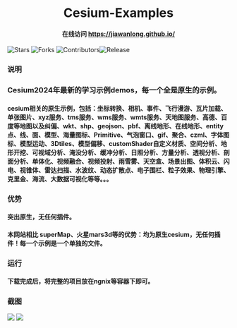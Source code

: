 <h1 align="center">Cesium-Examples</h1>

<h4 align="center">在线访问 <a target="_blank" href="https://jiawanlong.github.io/">https://jiawanlong.github.io/</a> </h4>

 ![Stars](https://img.shields.io/github/stars/jiawanlong/cesium-three-demos.svg?style=social) ![Forks](https://img.shields.io/github/forks/jiawanlong/cesium-three-demos.svg?style=social) ![Contributors](https://img.shields.io/github/contributors/jiawanlong/cesium-three-demos.svg)![Release](https://img.shields.io/github/v/release/jiawanlong/cesium-three-demos.svg)


### 说明

### Cesium2024年最新的学习示例demos，每一个全是原生的示例。

####  cesium相关的原生示例，包括：坐标转换、相机、事件、飞行漫游、瓦片加载、单张图片、xyz服务、tms服务、wms服务、wmts服务、天地图服务、高德、百度等地图以及纠偏、wkt、shp、geojson、pbf、离线地形、在线地形、entity点、线、面、模型、海量图标、Primitive、气泡窗口、gif、聚合、czml、字体图标、模型运动、3Dtiles、模型偏移、customShader自定义材质、空间分析、地形开挖、可视域分析、淹没分析、缓冲分析、日照分析、方量分析、透视分析、剖面分析、单体化、视频融合、视频投射、雨雪雾、天空盒、场景出图、体积云、闪电、视锥体、雷达扫描、水波纹、动态扩散点、电子围栏、粒子效果、物理引擎、克里金、海流、大数据可视化等等。。。

### 优势
#### 突出原生，无任何插件。
#### 本网站相比 superMap、火星mars3d等的优势：均为原生cesium，无任何插件！每一个示例是一个单独的文件。

### 运行
#### 下载完成后，将完整的项目放在ngnix等容器下即可。

### 截图
<img src="https://jiawanlong.github.io/demo.png">
<img src="https://jiawanlong.github.io/demo1.png">